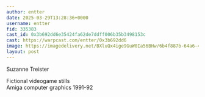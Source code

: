 ```yaml
---
author: entter
date: 2025-03-29T13:28:36+0000
username: entter
fid: 335383
cast_id: 0x3b692dd6e35424fa62de7ddff006b35b3498153c
cast: https://warpcast.com/entter/0x3b692dd6
image: https://imagedelivery.net/BXluQx4ige9GuW0Ia56BHw/6b4f887b-64a6-4bbf-7824-f5c1d3a0fb00/original
layout: post
---
```

Suzanne Treister  
  
Fictional videogame stills   
Amiga computer graphics 1991-92  

<img src='https://imagedelivery.net/BXluQx4ige9GuW0Ia56BHw/6b4f887b-64a6-4bbf-7824-f5c1d3a0fb00/original' alt='' referrerpolicy='no-referrer'/>